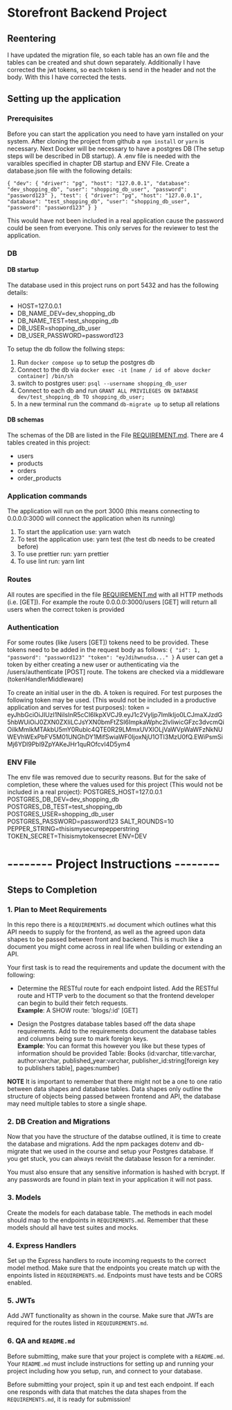 # Storefront Backend Project

## Reentering

I have updated the migration file, so each table has an own file and the tables can be created and shut down separately.
Additionally I have corrected the jwt tokens, so each token is send in the header and not the body.
With this I have corrected the tests.

## Setting up the application

### Prerequisites

Before you can start the application you need to have yarn installed on your system.
After cloning the project from github a `npm install` or `yarn` is necessary.
Next Docker will be necessary to have a postgres DB (The setup steps will be described in DB startup).
A .env file is needed with the varaibles specified in chapter DB startup and ENV File.
Create a database.json file with the following details:

`{ "dev": { "driver": "pg", "host": "127.0.0.1", "database": "dev_shopping_db", "user": "shopping_db_user", "password": "password123" }, "test": { "driver": "pg", "host": "127.0.0.1", "database": "test_shopping_db", "user": "shopping_db_user", "password": "password123" } }`

This would have not been included in a real application cause the password could be seen from everyone. This only serves for the reviewer to test the application.

### DB

#### DB startup

The database used in this project runs on port 5432 and has the following details:

- HOST=127.0.0.1
- DB_NAME_DEV=dev_shopping_db
- DB_NAME_TEST=test_shopping_db
- DB_USER=shopping_db_user
- DB_USER_PASSWORD=password123

To setup the db follow the follwing steps:

1. Run `docker compose up` to setup the postgres db
2. Connect to the db via `docker exec -it [name / id of above docker container] /bin/sh`
3. switch to postgres user: `psql --username shopping_db_user`
4. Connect to each db and run `GRANT ALL PRIVILEGES ON DATABASE dev/test_shopping_db TO shopping_db_user;`
5. In a new terminal run the command `db-migrate up` to setup all relations

#### DB schemas

The schemas of the DB are listed in the File [REQUIREMENT.md](REQUIREMENTS.md).
There are 4 tables created in this project:

- users
- products
- orders
- order_products

### Application commands

The application will run on the port 3000 (this means connecting to 0.0.0.0:3000 will connect the application when its running)

1. To start the application use: yarn watch
2. To test the application use: yarn test (the test db needs to be created before)
3. To use prettier run: yarn prettier
4. To use lint run: yarn lint

### Routes

All routes are specified in the file [REQUIREMENT.md](REQUIREMENTS.md) with all HTTP methods (i.e. [GET]).
For example the route 0.0.0.0:3000/users [GET] will return all users when the correct token is provided

### Authentication

For some routes (like /users [GET]) tokens need to be provided. These tokens need to be added in the request body as follows:
`{ "id": 1, "password": "password123" "token": "eyJdihwnudsa..." }`
A user can get a token by either creating a new user or authenticating via the /users/authenticate [POST] route.
The tokens are checked via a middleware (tokenHandlerMiddleware)

To create an initial user in the db. A token is required. For test purposes the following token may be used. (This would not be included in a productive application and serves for test purposes):
token = eyJhbGciOiJIUzI1NiIsInR5cCI6IkpXVCJ9.eyJ1c2VyIjp7ImlkIjo0LCJmaXJzdG5hbWUiOiJ0ZXN0ZXIiLCJsYXN0bmFtZSI6ImpkaWphc2lvIiwicGFzc3dvcmQiOiIkMmIkMTAkbU5mY0Rublc4QTE0R29LMmxUVXlOLjVaWVpWaWFzNkNUWEVhWExPbFV5M01UNGhDY1MifSwiaWF0IjoxNjU1OTI3MzU0fQ.EWiPsmSiMj6YDl9Pbl9ZpYAKeJHr1quROfcvI4D5ym4

### ENV File

The env file was removed due to security reasons. But for the sake of completion, these where the values used for this project (This would not be included in a real project):
POSTGRES_HOST=127.0.0.1
POSTGRES_DB_DEV=dev_shopping_db
POSTGRES_DB_TEST=test_shopping_db
POSTGRES_USER=shopping_db_user
POSTGRES_PASSWORD=password123
SALT_ROUNDS=10
PEPPER_STRING=thisismysecurepepperstring
TOKEN_SECRET=Thisismytokensecret
ENV=DEV

# -------- Project Instructions --------

## Steps to Completion

### 1. Plan to Meet Requirements

In this repo there is a `REQUIREMENTS.md` document which outlines what this API needs to supply for the frontend, as well as the agreed upon data shapes to be passed between front and backend. This is much like a document you might come across in real life when building or extending an API.

Your first task is to read the requirements and update the document with the following:

- Determine the RESTful route for each endpoint listed. Add the RESTful route and HTTP verb to the document so that the frontend developer can begin to build their fetch requests.  
  **Example**: A SHOW route: 'blogs/:id' [GET]

- Design the Postgres database tables based off the data shape requirements. Add to the requirements document the database tables and columns being sure to mark foreign keys.  
  **Example**: You can format this however you like but these types of information should be provided
  Table: Books (id:varchar, title:varchar, author:varchar, published_year:varchar, publisher_id:string[foreign key to publishers table], pages:number)

**NOTE** It is important to remember that there might not be a one to one ratio between data shapes and database tables. Data shapes only outline the structure of objects being passed between frontend and API, the database may need multiple tables to store a single shape.

### 2. DB Creation and Migrations

Now that you have the structure of the databse outlined, it is time to create the database and migrations. Add the npm packages dotenv and db-migrate that we used in the course and setup your Postgres database. If you get stuck, you can always revisit the database lesson for a reminder.

You must also ensure that any sensitive information is hashed with bcrypt. If any passwords are found in plain text in your application it will not pass.

### 3. Models

Create the models for each database table. The methods in each model should map to the endpoints in `REQUIREMENTS.md`. Remember that these models should all have test suites and mocks.

### 4. Express Handlers

Set up the Express handlers to route incoming requests to the correct model method. Make sure that the endpoints you create match up with the enpoints listed in `REQUIREMENTS.md`. Endpoints must have tests and be CORS enabled.

### 5. JWTs

Add JWT functionality as shown in the course. Make sure that JWTs are required for the routes listed in `REQUIUREMENTS.md`.

### 6. QA and `README.md`

Before submitting, make sure that your project is complete with a `README.md`. Your `README.md` must include instructions for setting up and running your project including how you setup, run, and connect to your database.

Before submitting your project, spin it up and test each endpoint. If each one responds with data that matches the data shapes from the `REQUIREMENTS.md`, it is ready for submission!

